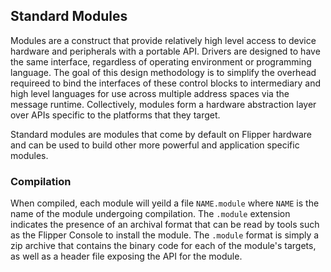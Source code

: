 ## Standard Modules

Modules are a construct that provide relatively high level access to device
hardware and peripherals with a portable API. Drivers are designed to have the
same interface, regardless of operating environment or programming language. The
goal of this design methodology is to simplify the overhead requireed to bind
the interfaces of these control blocks to intermediary and high level languages
for use across multiple address spaces via the message runtime. Collectively,
modules form a hardware abstraction layer over APIs specific to the platforms
that they target.

Standard modules are modules that come by default on Flipper hardware and can be
used to build other more powerful and application specific modules.

### Compilation

When compiled, each module will yeild a file `NAME.module` where `NAME` is the
name of the module undergoing compilation. The `.module` extension indicates the
presence of an archival format that can be read by tools such as the Flipper
Console to install the module. The `.module` format is simply a zip archive that
contains the binary code for each of the module's targets, as well as a header
file exposing the API for the module.

